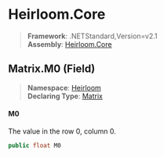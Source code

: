 # Heirloom.Core

> **Framework**: .NETStandard,Version=v2.1  
> **Assembly**: [Heirloom.Core][0]

## Matrix.M0 (Field)

> **Namespace**: [Heirloom][0]  
> **Declaring Type**: [Matrix][1]

#### M0

The value in the row 0, column 0.

```cs
public float M0
```

[0]: ../../../Heirloom.Core.md
[1]: ../Matrix.md
